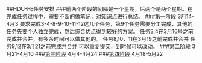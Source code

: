 ##HDU-FE任务安排
###前两个阶段的间隔是一个星期，后两个是两个星期。在完成任务过程中，需要不断的做笔记，对知识点进行总结。
###[第一阶段](http://ife.baidu.com/task/all) 3月14-4月3
要求完成3-4-8-9-10-11-12这几个任务，第9个任务需要分工完成，其他的任务先要个人独立完成，然后综合优点得到较好的方案。
任务3,4在3月16号之前完成并合并，有多余时间可以做其他的。
任务8,10，11在3月19之前完成并合并
任务9,12在3月21之前完成并合并
可以重复提交，到时候可以改动。
###[第二阶段]() 3月21-4月10
###[第三阶段]() 4月4-4月24
###[第四阶段]() 4月18-5月22